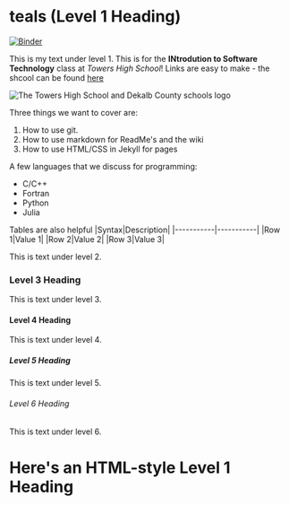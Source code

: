 # teals (Level 1 Heading)
[![Binder](https://mybinder.org/badge_logo.svg)](https://mybinder.org/v2/gh/pr3ttyfacetaee/teals/HEAD)

This is my text under level 1. This is for the **INtrodution to Software Technology** class at *Towers High School*! Links are easy to make - the shcool can be found [here](https://www.towershs.dekalb.k12.ga.us/)

![The Towers High School and Dekalb County schools logo](https://www.towershs.dekalb.k12.ga.us/sysimages/logo.png)

Three things we want to cover are:
1. How to use git.
2. How to use markdown for ReadMe's and the wiki
3. How to use HTML/CSS in Jekyll for pages

A few languages that we discuss for programming:
- C/C++
- Fortran
- Python
- Julia

Tables are also helpful
|Syntax|Description|
|-----------|-----------|
|Row 1|Value 1|
|Row 2|Value 2|
|Row 3|Value 3|

This is text under level 2.

### Level 3 Heading

This is text under level 3.

#### Level 4 Heading

This is text under level 4.

##### Level 5 Heading

This is text under level 5.

###### Level 6 Heading

This is text under level 6.

<H1>Here's an HTML-style Level 1 Heading</H1>

